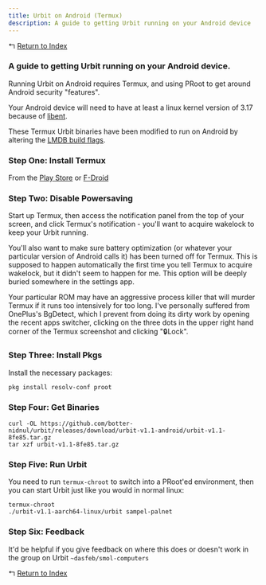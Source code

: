 ```yaml
---
title: Urbit on Android (Termux)
description: A guide to getting Urbit running on your Android device 
---
```


↰ [Return to Index](index.md)

### A guide to getting Urbit running on your Android device.

Running Urbit on Android requires Termux, and using PRoot to get around Android security "features".

Your Android device will need to have at least a linux kernel version of 3.17 because of [libent](https://github.com/urbit/libent).

These Termux Urbit binaries have been modified to run on Android by altering the [LMDB build flags](https://github.com/botter-nidnul/urbit/commit/f5fd8cec3a71fec42e9584e943f2e00dde83d646).

### Step One: Install Termux

From the [Play Store](https://play.google.com/store/apps/details?id=com.termux) or
[F-Droid](https://f-droid.org/repository/browse/?fdid=com.termux)

### Step Two: Disable Powersaving

Start up Termux, then access the notification panel from the top of your screen, and click Termux's notification - you'll want to acquire wakelock to keep your Urbit running.

You'll also want to make sure battery optimization (or whatever your particular version of Android calls it) has been turned off for Termux. This is supposed to happen automatically the first time you tell Termux to acquire wakelock, but it didn't seem to happen for me. This option will be deeply buried somewhere in the settings app.

Your particular ROM may have an aggressive process killer that will murder Termux if it runs too intensively for too long. I've personally suffered from OnePlus's BgDetect, which I prevent from doing its dirty work by opening the recent apps switcher, clicking on the three dots in the upper right hand corner of the Termux screenshot and clicking "🔒Lock".

### Step Three: Install Pkgs

Install the necessary packages:

`pkg install resolv-conf proot`

### Step Four: Get Binaries

```
curl -OL https://github.com/botter-nidnul/urbit/releases/download/urbit-v1.1-android/urbit-v1.1-8fe85.tar.gz
tar xzf urbit-v1.1-8fe85.tar.gz
```

### Step Five: Run Urbit

You need to run `termux-chroot` to switch into a PRoot'ed environment, then you can start Urbit just like you would in normal linux:

```
termux-chroot
./urbit-v1.1-aarch64-linux/urbit sampel-palnet
```

### Step Six: Feedback

It'd be helpful if you give feedback on where this does or doesn't work in the group on Urbit `~dasfeb/smol-computers`

↰ [Return to Index](index.md)
